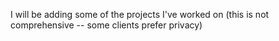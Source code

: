 I will be adding some of the projects I've worked on (this is not comprehensive -- some clients prefer privacy)